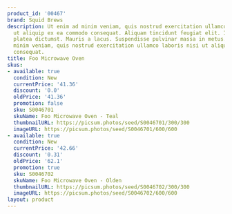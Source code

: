 ```yaml
---
product_id: '00467'
brand: Squid Brews
description: Ut enim ad minim veniam, quis nostrud exercitation ullamco laboris nisi
  ut aliquip ex ea commodo consequat. Aliquam tincidunt feugiat elit. In hac habitasse
  platea dictumst. Mauris a lacus. Suspendisse pulvinar massa in metus. Ut enim ad
  minim veniam, quis nostrud exercitation ullamco laboris nisi ut aliquip ex ea commodo
  consequat.
title: Foo Microwave Oven
skus:
- available: true
  condition: New
  currentPrice: '41.36'
  discount: '0.0'
  oldPrice: '41.36'
  promotion: false
  sku: S0046701
  skuName: Foo Microwave Oven - Teal
  thumbnailURL: https://picsum.photos/seed/S0046701/300/300
  imageURL: https://picsum.photos/seed/S0046701/600/600
- available: true
  condition: New
  currentPrice: '42.66'
  discount: '0.31'
  oldPrice: '62.1'
  promotion: true
  sku: S0046702
  skuName: Foo Microwave Oven - Olden
  thumbnailURL: https://picsum.photos/seed/S0046702/300/300
  imageURL: https://picsum.photos/seed/S0046702/600/600
layout: product
---
```

